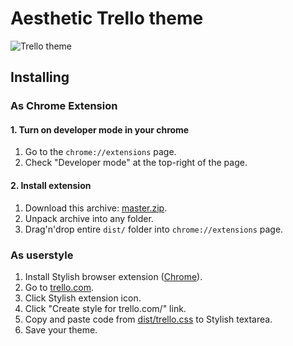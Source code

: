 # Aesthetic Trello theme

![Trello theme](https://github.com/gambala/trello-feels-good/raw/master/cover.png)

## Installing

### As Chrome Extension

#### 1. Turn on developer mode in your chrome

1. Go to the `chrome://extensions` page.
2. Check "Developer mode" at the top-right of the page.

#### 2. Install extension

1. Download this archive: [master.zip](https://github.com/gambala/trello/archive/master.zip).
2. Unpack archive into any folder.
3. Drag'n'drop entire `dist/` folder into `chrome://extensions` page.

### As userstyle

1. Install Stylish browser extension ([Chrome](https://chrome.google.com/webstore/detail/stylish/fjnbnpbmkenffdnngjfgmeleoegfcffe)).
2. Go to [trello.com](https://trello.com).
3. Click Stylish extension icon.
4. Click "Create style for trello.com/" link.
5. Copy and paste code from [dist/trello.css](https://raw.githubusercontent.com/gambala/trello/master/dist/trello.css) to Stylish textarea.
6. Save your theme.
